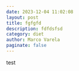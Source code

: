 ```yaml
---
date: 2023-12-04 11:02:08
layout: post
title: fgfgfd
description: fdfdsfsd
category: diet
author: Marco Varela
paginate: false
---
```

test